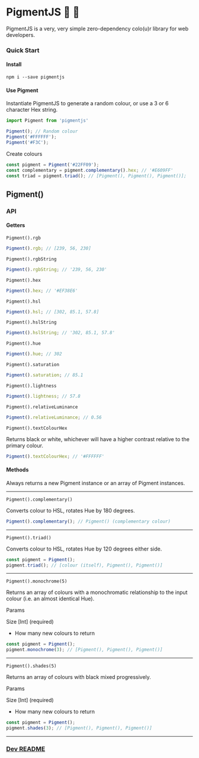 # PigmentJS :pig_nose: :candy:

PigmentJS is a very, very simple zero-dependency colo(u)r library for web developers.

### Quick Start

#### Install
`npm i --save pigmentjs`


#### Use Pigment
Instantiate PigmentJS to generate a random colour, or use a 3 or 6 character Hex string.
```javascript
import Pigment from 'pigmentjs'

Pigment(); // Random colour
Pigment('#FFFFFF');
Pigment('#F3C');
```

Create colours
```javascript
const pigment = Pigment('#22FF09');
const complementary = pigment.complementary().hex; // '#E609FF'
const triad = pigment.triad(); // [Pigment(), Pigment(), Pigment()]; 
```

## Pigment()

### API

#### Getters

`Pigment().rgb`

```javascript
Pigment().rgb; // [239, 56, 230]
```

`Pigment().rgbString`

```javascript
Pigment().rgbString; // '239, 56, 230'
```

`Pigment().hex`

```javascript
Pigment().hex; // '#EF38E6'
```

`Pigment().hsl`

```javascript
Pigment().hsl; // [302, 85.1, 57.8]
```

`Pigment().hslString`

```javascript
Pigment().hslString; // '302, 85.1, 57.8'
```

`Pigment().hue`

```javascript
Pigment().hue; // 302
```

`Pigment().saturation`

```javascript
Pigment().saturation; // 85.1
```

`Pigment().lightness`

```javascript
Pigment().lightness; // 57.8
```

`Pigment().relativeLuminance`

```javascript
Pigment().relativeLuminance; // 0.56
```

`Pigment().textColourHex`

Returns black or white, whichever will have a higher contrast relative to the
primary colour.

```javascript
Pigment().textColourHex; // '#FFFFFF'
```

#### Methods

Always returns a new Pigment instance or an array of Pigment instances.

---

`Pigment().complementary()`

Converts colour to HSL, rotates Hue by 180 degrees.

```javascript
Pigment().complementary(); // Pigment() (complementary colour)
```

---

`Pigment().triad()`

Converts colour to HSL, rotates Hue by 120 degrees either side.

```javascript
const pigment = Pigment();
pigment.triad(); // [colour (itself), Pigment(), Pigment()]
```

---

`Pigment().monochrome(5)`

Returns an array of colours with a monochromatic relationship to the input colour (i.e. an almost identical Hue).

Params

Size [Int] (required)

- How many new colours to return

```javascript
const pigment = Pigment();
pigment.monochrome(3); // [Pigment(), Pigment(), Pigment()]
```

---

`Pigment().shades(5)`

Returns an array of colours with black mixed progressively.

Params

Size [Int] (required)

- How many new colours to return

```javascript
const pigment = Pigment();
pigment.shades(3); // [Pigment(), Pigment(), Pigment()]
```

---

### [Dev README](https://github.com/JamesToohey/pigmentjs/blob/master/docs/dev.md)
